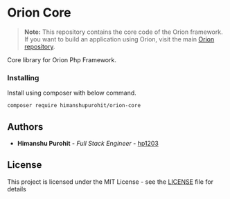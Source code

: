 # Orion Core
> **Note:** This repository contains the core code of the Orion framework. If you want to build an application using Orion, visit the main [Orion repository](https://github.com/hp1203/orion-php-framewark).

Core library for Orion Php Framework.

### Installing

Install using composer with below command.

```
composer require himanshupurohit/orion-core
```


## Authors

* **Himanshu Purohit** - *Full Stack Engineer* - [hp1203](https://github.com/hp1203)


## License

This project is licensed under the MIT License - see the [LICENSE](LICENSE) file for details
